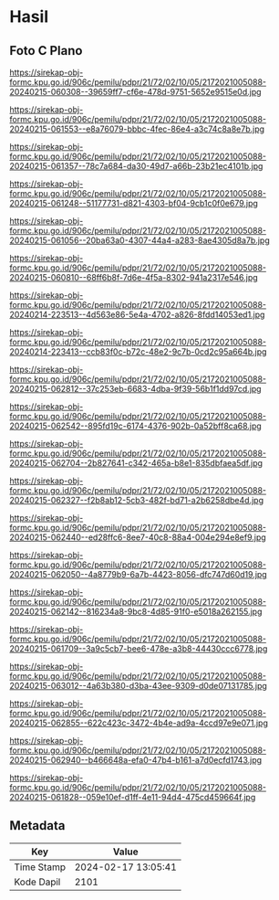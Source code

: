 # Hasil

## Foto C Plano

https://sirekap-obj-formc.kpu.go.id/906c/pemilu/pdpr/21/72/02/10/05/2172021005088-20240215-060308--39659ff7-cf6e-478d-9751-5652e9515e0d.jpg

https://sirekap-obj-formc.kpu.go.id/906c/pemilu/pdpr/21/72/02/10/05/2172021005088-20240215-061553--e8a76079-bbbc-4fec-86e4-a3c74c8a8e7b.jpg

https://sirekap-obj-formc.kpu.go.id/906c/pemilu/pdpr/21/72/02/10/05/2172021005088-20240215-061357--78c7a684-da30-49d7-a66b-23b21ec4101b.jpg

https://sirekap-obj-formc.kpu.go.id/906c/pemilu/pdpr/21/72/02/10/05/2172021005088-20240215-061248--51177731-d821-4303-bf04-9cb1c0f0e679.jpg

https://sirekap-obj-formc.kpu.go.id/906c/pemilu/pdpr/21/72/02/10/05/2172021005088-20240215-061056--20ba63a0-4307-44a4-a283-8ae4305d8a7b.jpg

https://sirekap-obj-formc.kpu.go.id/906c/pemilu/pdpr/21/72/02/10/05/2172021005088-20240215-060810--68ff6b8f-7d6e-4f5a-8302-941a2317e546.jpg

https://sirekap-obj-formc.kpu.go.id/906c/pemilu/pdpr/21/72/02/10/05/2172021005088-20240214-223513--4d563e86-5e4a-4702-a826-8fdd14053ed1.jpg

https://sirekap-obj-formc.kpu.go.id/906c/pemilu/pdpr/21/72/02/10/05/2172021005088-20240214-223413--ccb83f0c-b72c-48e2-9c7b-0cd2c95a664b.jpg

https://sirekap-obj-formc.kpu.go.id/906c/pemilu/pdpr/21/72/02/10/05/2172021005088-20240215-062812--37c253eb-6683-4dba-9f39-56b1f1dd97cd.jpg

https://sirekap-obj-formc.kpu.go.id/906c/pemilu/pdpr/21/72/02/10/05/2172021005088-20240215-062542--895fd19c-6174-4376-902b-0a52bff8ca68.jpg

https://sirekap-obj-formc.kpu.go.id/906c/pemilu/pdpr/21/72/02/10/05/2172021005088-20240215-062704--2b827641-c342-465a-b8e1-835dbfaea5df.jpg

https://sirekap-obj-formc.kpu.go.id/906c/pemilu/pdpr/21/72/02/10/05/2172021005088-20240215-062327--f2b8ab12-5cb3-482f-bd71-a2b6258dbe4d.jpg

https://sirekap-obj-formc.kpu.go.id/906c/pemilu/pdpr/21/72/02/10/05/2172021005088-20240215-062440--ed28ffc6-8ee7-40c8-88a4-004e294e8ef9.jpg

https://sirekap-obj-formc.kpu.go.id/906c/pemilu/pdpr/21/72/02/10/05/2172021005088-20240215-062050--4a8779b9-6a7b-4423-8056-dfc747d60d19.jpg

https://sirekap-obj-formc.kpu.go.id/906c/pemilu/pdpr/21/72/02/10/05/2172021005088-20240215-062142--816234a8-9bc8-4d85-91f0-e5018a262155.jpg

https://sirekap-obj-formc.kpu.go.id/906c/pemilu/pdpr/21/72/02/10/05/2172021005088-20240215-061709--3a9c5cb7-bee6-478e-a3b8-44430ccc6778.jpg

https://sirekap-obj-formc.kpu.go.id/906c/pemilu/pdpr/21/72/02/10/05/2172021005088-20240215-063012--4a63b380-d3ba-43ee-9309-d0de07131785.jpg

https://sirekap-obj-formc.kpu.go.id/906c/pemilu/pdpr/21/72/02/10/05/2172021005088-20240215-062855--622c423c-3472-4b4e-ad9a-4ccd97e9e071.jpg

https://sirekap-obj-formc.kpu.go.id/906c/pemilu/pdpr/21/72/02/10/05/2172021005088-20240215-062940--b466648a-efa0-47b4-b161-a7d0ecfd1743.jpg

https://sirekap-obj-formc.kpu.go.id/906c/pemilu/pdpr/21/72/02/10/05/2172021005088-20240215-061828--059e10ef-d1ff-4e11-94d4-475cd459664f.jpg


## Metadata

| Key        | Value               |
| ---------- | ------------------- |
| Time Stamp | 2024-02-17 13:05:41 |
| Kode Dapil | 2101                |



